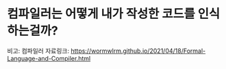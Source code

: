 # 컴파일러는 어떻게 내가 작성한 코드를 인식하는걸까?

비고: 컴파일러
자료링크: https://wormwlrm.github.io/2021/04/18/Formal-Language-and-Compiler.html